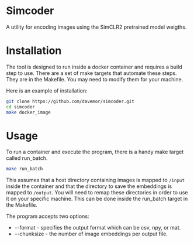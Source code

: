 # Simcoder
A utility for encoding images using the SimCLR2 pretrained model weigths.

# Installation
The tool is designed to run inside a docker container and requires a build step to use. There are a set of make targets that automate these steps. They are in the Makefile. You may need to modify them for your machine.

Here is an example of installation:

```bash
git clone https://github.com/davemor/simcoder.git
cd simcoder
make docker_image
```

# Usage
To run a container and execute the program, there is a handy make target called run_batch.
```bash
make run_batch
```
This assumes that a host directory containing images is mapped to `/input` inside the container and that the directory to save the embeddings is mapped to `/output`. You will need to remap these directories in order to use it on your specific machine. This can be done inside the run_batch target in the Makefile.

The program accepts two options:
- --format - specifies the output format which can be csv, npy, or mat.
- --chunksize - the number of image embeddings per output file.
